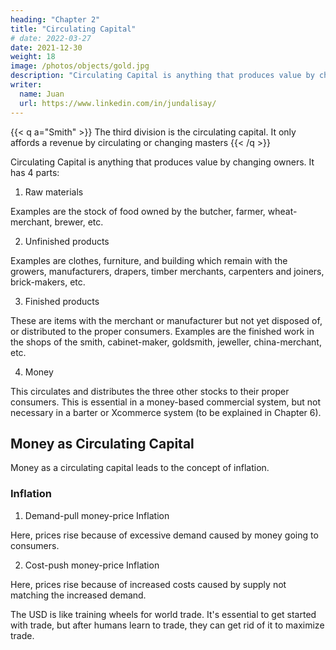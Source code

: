 ```yaml
---
heading: "Chapter 2"
title: "Circulating Capital"
# date: 2022-03-27
date: 2021-12-30
weight: 18
image: /photos/objects/gold.jpg
description: "Circulating Capital is anything that produces value by changing owners"
writer:
  name: Juan
  url: https://www.linkedin.com/in/jundalisay/
---
```



{{< q a="Smith" >}}
The third division is the circulating capital. It only affords a revenue by circulating or changing masters
{{< /q >}}


Circulating Capital is anything that produces value by changing owners. It has 4 parts:


1. Raw materials

Examples are the stock of food owned by the butcher, farmer, wheat-merchant, brewer, etc.

2. Unfinished products

Examples are clothes, furniture, and building which remain with the growers, manufacturers, drapers, timber merchants, carpenters and joiners, brick-makers, etc.

3. Finished products

These are items with the merchant or manufacturer but not yet disposed of, or distributed to the proper consumers. Examples are the finished work in the shops of the smith, cabinet-maker, goldsmith, jeweller, china-merchant, etc.

4. Money

This circulates and distributes the three other stocks to their proper consumers. This is essential in a money-based commercial system, but not necessary in a barter or Xcommerce system (to be explained in Chapter 6). 



## Money as Circulating Capital

Money as a circulating capital leads to the concept of inflation. 

### Inflation 

1. Demand-pull money-price Inflation

Here, prices rise because of excessive demand caused by money going to consumers.

2. Cost-push money-price Inflation

Here, prices rise because of increased costs caused by supply not matching the increased demand.


The USD is like training wheels for world trade. It's essential to get started with trade, but after humans learn to trade, they can get rid of it to maximize trade. 

